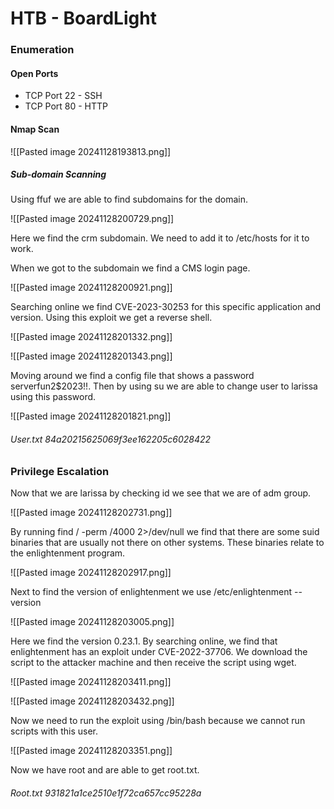 # HTB - BoardLight

### Enumeration

#### Open Ports

- TCP Port 22 - SSH
- TCP Port 80 - HTTP

#### Nmap Scan

![[Pasted image 20241128193813.png]]

##### Sub-domain Scanning

Using ffuf we are able to find subdomains for the domain.

![[Pasted image 20241128200729.png]]

Here we find the crm subdomain. We need to add it to /etc/hosts for it to work.

When we got to the subdomain we find a CMS login page.

![[Pasted image 20241128200921.png]]

Searching online we find CVE-2023-30253 for this specific application and version.
Using this exploit we get a reverse shell.

![[Pasted image 20241128201332.png]]

![[Pasted image 20241128201343.png]]

Moving around we find a config file that shows a password serverfun2$2023!!.
Then by using su we are able to change user to larissa using this password.

![[Pasted image 20241128201821.png]]

###### User.txt 84a20215625069f3ee162205c6028422

### Privilege Escalation

Now that we are larissa by checking id we see that we are of adm group. 

![[Pasted image 20241128202731.png]]

By running find / -perm /4000 2>/dev/null we find that there are some suid binaries that are usually not there on other systems. These binaries relate to the enlightenment program.

![[Pasted image 20241128202917.png]]

Next to find the version of enlightenment we use /etc/enlightenment --version

![[Pasted image 20241128203005.png]]

Here we find the version 0.23.1. By searching online, we find that enlightenment has an exploit under CVE-2022-37706. We download the script to the attacker machine and then receive the script using wget.

![[Pasted image 20241128203411.png]]

![[Pasted image 20241128203432.png]]

Now we need to run the exploit using /bin/bash because we cannot run scripts with this user.

![[Pasted image 20241128203351.png]]

Now we have root and are able to get root.txt.

###### Root.txt 931821a1ce2510e1f72ca657cc95228a
